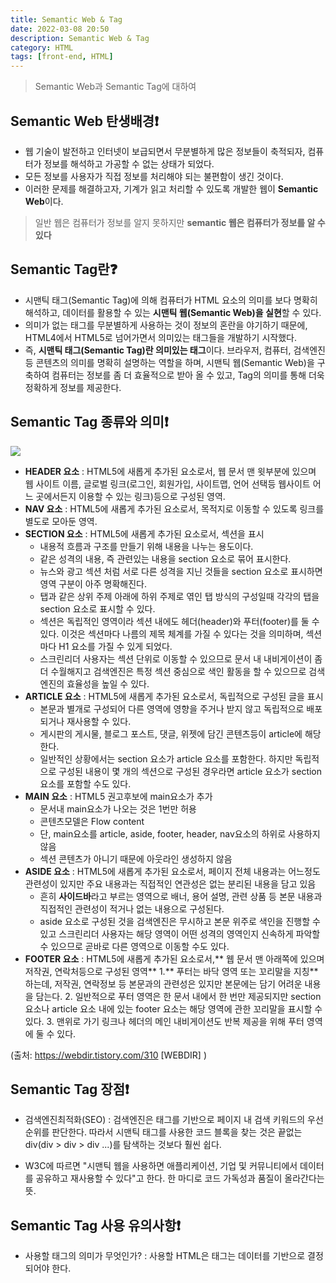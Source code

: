 ```yaml
---
title: Semantic Web & Tag
date: 2022-03-08 20:50
description: Semantic Web & Tag
category: HTML
tags: [front-end, HTML]
---
```


> Semantic Web과 Semantic Tag에 대하여

## Semantic Web 탄생배경❗

- 웹 기술이 발전하고 인터넷이 보급되면서 무분별하게 많은 정보들이 축적되자, 컴퓨터가 정보를 해석하고 가공할 수 없는 상태가 되었다.
- 모든 정보를 사용자가 직접 정보를 처리해야 되는 불편함이 생긴 것이다.
- 이러한 문제를 해결하고자, 기계가 읽고 처리할 수 있도록 개발한 웹이 **Semantic Web**이다.

> 일반 웹은 컴퓨터가 정보를 알지 못하지만 **semantic 웹은 컴퓨터가 정보를 알 수 있다**

## Semantic Tag란❓

- 시맨틱 태그(Semantic Tag)에 의해 컴퓨터가 HTML 요소의 의미를 보다 명확히 해석하고, 데이터를 활용할 수 있는 **시맨틱 웹(Semantic Web)을 실현**할 수 있다.
- 의미가 없는 태그를 무분별하게 사용하는 것이 정보의 혼란을 야기하기 때문에, HTML4에서 HTML5로 넘어가면서 의미있는 태그들을 개발하기 시작했다.
- 즉, **시맨틱 태그(Semantic Tag)란 의미있는 태그**이다. 브라우저, 컴퓨터, 검색엔진 등 콘텐츠의 의미를 명확히 설명하는 역할을 하며, 시맨틱 웹(Semantic Web)을 구축하여 컴퓨터는 정보를 좀 더 효율적으로 받아 올 수 있고, Tag의 의미를 통해 더욱 정확하게 정보를 제공한다.

## Semantic Tag 종류와 의미❗

![](https://images.velog.io/images/yeonbee/post/54d8860e-ee41-49f7-b376-f889e1c04139/261BFE435539390B1B.png)

- **HEADER 요소** : HTML5에 새롭게 추가된 요소로서, 웹 문서 맨 윗부분에 있으며 웹 사이트 이름, 글로벌 링크(로그인, 회원가입, 사이트맵, 언어 선택등 웹사이트 어느 곳에서든지 이용할 수 있는 링크)등으로 구성된 영역.
- **NAV 요소** : HTML5에 새롭게 추가된 요소로서, 목적지로 이동할 수 있도록 링크를 별도로 모아둔 영역.
- **SECTION 요소** : HTML5에 새롭게 추가된 요소로서, 섹션을 표시
  - 내용적 흐름과 구조를 만들기 위해 내용을 나누는 용도이다.
  - 같은 성격의 내용, 즉 관련있는 내용을 section 요소로 묶어 표시한다.
  - 뉴스와 광고 섹션 처럼 서로 다른 성격을 지닌 것들을 section 요소로 표시하면 영역 구분이 아주 명확해진다.
  - 탭과 같은 상위 주제 아래에 하위 주제로 엮인 탭 방식의 구성일때 각각의 탭을 section 요소로 표시할 수 있다.
  - 섹션은 독립적인 영역이라 섹션 내에도 헤더(header)와 푸터(footer)를 둘 수 있다. 이것은 섹션마다 나름의 제목 체계를 가질 수 있다는 것을 의미하며, 섹션마다 H1 요소를 가질 수 있게 되었다.
  - 스크린리더 사용자는 섹션 단위로 이동할 수 있으므로 문서 내 내비게이션이 좀 더 수월해지고 검색엔진은 특정 섹션 중심으로 색인 활동을 할 수 있으므로 검색엔진의 효율성을 높일 수 있다.
- **ARTICLE 요소** : HTML5에 새롭게 추가된 요소로서, 독립적으로 구성된 글을 표시
  - 본문과 별개로 구성되어 다른 영역에 영향을 주거나 받지 않고 독립적으로 배포되거나 재사용할 수 있다.
  - 게시판의 게시물, 블로그 포스트, 댓글, 위젯에 담긴 콘텐츠등이 article에 해당한다.
  - 일반적인 상황에서는 section 요소가 article 요소를 포함한다. 하지만 독립적으로 구성된 내용이 몇 개의 섹션으로 구성된 경우라면 article 요소가 section 요소를 포함할 수도 있다.
- **MAIN 요소** : HTML5 권고후보에 main요소가 추가
  - 문서내 main요소가 나오는 것은 1번만 허용
  - 콘텐츠모델은 Flow content
  - 단, main요소를 article, aside, footer, header, nav요소의 하위로 사용하지 않음
  - 섹션 콘텐츠가 아니기 때문에 아웃라인 생성하지 않음
- **ASIDE 요소** : HTML5에 새롭게 추가된 요소로서, 페이지 전체 내용과는 어느정도 관련성이 있지만 주요 내용과는 직접적인 연관성은 없는 분리된 내용을 담고 있음
  - 흔히 **사이드바**라고 부르는 영역으로 배너, 용어 설명, 관련 상품 등 본문 내용과 직접적인 관련성이 적거나 없는 내용으로 구성된다.
  - aside 요소로 구성된 것을 검색엔진은 무시하고 본문 위주로 색인을 진행할 수 있고 스크린리더 사용자는 해당 영역이 어떤 성격의 영역인지 신속하게 파악할 수 있으므로 곧바로 다른 영역으로 이동할 수도 있다.
- **FOOTER 요소** : HTML5에 새롭게 추가된 요소로서,** 웹 문서 맨 아래쪽에 있으며 저작권, 연락처등으로 구성된 영역** 1.** 푸터는 바닥 영역 또는 꼬리말을 지칭**하는데, 저작권, 연락정보 등 본문과의 관련성은 있지만 본문에는 담기 어려운 내용을 담는다. 2. 일반적으로 푸터 영역은 한 문서 내에서 한 번만 제공되지만 section 요소나 article 요소 내에 있는 footer 요소는 해당 영역에 관한 꼬리말을 표시할 수 있다. 3. 맨위로 가기 링크나 헤더의 메인 내비게이션도 반복 제공을 위해 푸터 영역에 둘 수 있다.

(출처: https://webdir.tistory.com/310 [WEBDIR] )

## Semantic Tag 장점❗

- 검색엔진최적화(SEO) : 검색엔진은 태그를 기반으로 페이지 내 검색 키워드의 우선순위를 판단한다. 따라서 시맨틱 태그를 사용한 코드 블록을 찾는 것은 끝없는 div(div > div > div ...)를 탐색하는 것보다 훨씬 쉽다.

- W3C에 따르면 "시맨틱 웹을 사용하면 애플리케이션, 기업 및 커뮤니티에서 데이터를 공유하고 재사용할 수 있다"고 한다. 한 마디로 코드 가독성과 품질이 올라간다는 뜻.

## Semantic Tag 사용 유의사항❗

- 사용할 태그의 의미가 무엇인가? : 사용할 HTML은 태그는 데이터를 기반으로 결정되어야 한다.
